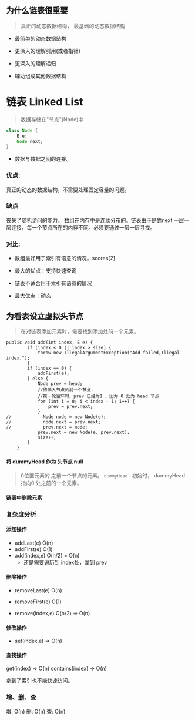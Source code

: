 ## 为什么链表很重要

> 真正的动态数据结构， 最基础的动态数据结构

- 最简单的动态数据结构

- 更深入的理解引用(或者指针)

- 更深入的理解递归

- 辅助组成其他数据结构

# 链表 Linked List
> 数据存储在"节点"(Node)中

```java
class Node {
    E e;
    Node next;
}
```
- 数据与数据之间的连接。
### 优点:
真正的动态的数据结构，不需要处理固定容量的问题。
### 缺点
丧失了随机访问的能力。 数组在内存中是连续分布的。链表由于是靠next 一层一层连接，每一个节点所在的内存不同。必须要通过一层一层寻找。

### 对比:
- 数组最好用于索引有语意的情况。scores[2]
- 最大的优点：支持快速查询

- 链表不适合用于索引有语意的情况
- 最大优点：动态


## 为看表设立虚拟头节点
> 在对链表添加元素时，需要找到添加处前一个元素。

```
public void add(int index, E e) {
        if (index < 0 || index > size) {
            throw new IllegalArgumentException("Add failed,Illegal index.");
        }
        if (index == 0) {
            addFirst(e);
        } else {
            Node prev = head;
            //待插入节点的前一个节点. 
            //第一轮循环时，prev 已经为1 ，因为 0 处为 head 节点
            for (int i = 0; i < index - 1; i++) {
                prev = prev.next;
            }
//            Node node = new Node(e);
//            node.next = prev.next;
//            prev.next = node;
            prev.next = new Node(e, prev.next);
            size++;
        }
    }
```

#### 将 dummyHead 作为 头节点 null
> 0位置元素的 之前一个节点的元素。 `dummyHead` .
初始时， dummyHead 指向0 处之前的一个元素。


#### 链表中删除元素


### 复杂度分析

#### 添加操作

- addLast(e)  O(n)
- addFirst(e) O(1)
- add(index,e) O(n/2) = O(n) 
    - 还是需要遍历到 index处，拿到 prev

#### 删除操作

- removeLast(e)     O(n)

- removeFirst(e)    O(1)

- remove(index,e)   O(n/2) => O(n)

#### 修改操作

- set(index,e)  => O(n)


#### 查找操作

get(index) => O(n)
contains(index) => O(n)

拿到了索引也不能快速访问。


### 增、删、查
增: O(n)
删: O(n)
查: O(n)












